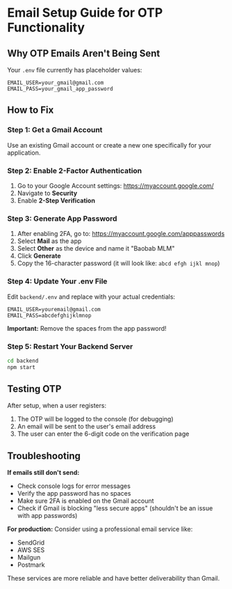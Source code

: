 # Email Setup Guide for OTP Functionality

## Why OTP Emails Aren't Being Sent

Your `.env` file currently has placeholder values:
```
EMAIL_USER=your_gmail@gmail.com
EMAIL_PASS=your_gmail_app_password
```

## How to Fix

### Step 1: Get a Gmail Account
Use an existing Gmail account or create a new one specifically for your application.

### Step 2: Enable 2-Factor Authentication
1. Go to your Google Account settings: https://myaccount.google.com/
2. Navigate to **Security**
3. Enable **2-Step Verification**

### Step 3: Generate App Password
1. After enabling 2FA, go to: https://myaccount.google.com/apppasswords
2. Select **Mail** as the app
3. Select **Other** as the device and name it "Baobab MLM"
4. Click **Generate**
5. Copy the 16-character password (it will look like: `abcd efgh ijkl mnop`)

### Step 4: Update Your .env File
Edit `backend/.env` and replace with your actual credentials:

```env
EMAIL_USER=youremail@gmail.com
EMAIL_PASS=abcdefghijklmnop
```

**Important:** Remove the spaces from the app password!

### Step 5: Restart Your Backend Server
```bash
cd backend
npm start
```

## Testing OTP

After setup, when a user registers:
1. The OTP will be logged to the console (for debugging)
2. An email will be sent to the user's email address
3. The user can enter the 6-digit code on the verification page

## Troubleshooting

**If emails still don't send:**
- Check console logs for error messages
- Verify the app password has no spaces
- Make sure 2FA is enabled on the Gmail account
- Check if Gmail is blocking "less secure apps" (shouldn't be an issue with app passwords)

**For production:**
Consider using a professional email service like:
- SendGrid
- AWS SES
- Mailgun
- Postmark

These services are more reliable and have better deliverability than Gmail.